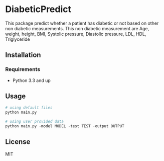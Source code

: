 # DiabeticPredict
This package predict whether a patient has diabetic or not based on other non diabetic measurements.
This non diabetic measurement are Age, weight, height, BMI, Systolic pressure, Diastolic pressure, 
LDL, HDL, Triglyceride
## Installation

### Requirements
* Python 3.3 and up


## Usage

```python
# using default files
python main.py

# using user provided data
python main.py -model MODEL -test TEST -output OUTPUT
```



## License
MIT

